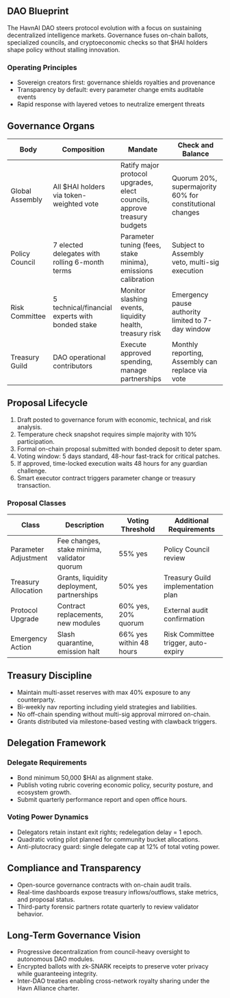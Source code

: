 ## DAO Blueprint
The HavnAI DAO steers protocol evolution with a focus on sustaining decentralized intelligence markets. Governance fuses on-chain ballots, specialized councils, and cryptoeconomic checks so that $HAI holders shape policy without stalling innovation.

### Operating Principles
- Sovereign creators first: governance shields royalties and provenance
- Transparency by default: every parameter change emits auditable events
- Rapid response with layered vetoes to neutralize emergent threats

## Governance Organs
| Body | Composition | Mandate | Check and Balance |
|------|-------------|---------|-------------------|
| Global Assembly | All $HAI holders via token-weighted vote | Ratify major protocol upgrades, elect councils, approve treasury budgets | Quorum 20%, supermajority 60% for constitutional changes |
| Policy Council | 7 elected delegates with rolling 6-month terms | Parameter tuning (fees, stake minima), emissions calibration | Subject to Assembly veto, multi-sig execution |
| Risk Committee | 5 technical/financial experts with bonded stake | Monitor slashing events, liquidity health, treasury risk | Emergency pause authority limited to 7-day window |
| Treasury Guild | DAO operational contributors | Execute approved spending, manage partnerships | Monthly reporting, Assembly can replace via vote |

## Proposal Lifecycle
1. Draft posted to governance forum with economic, technical, and risk analysis.
2. Temperature check snapshot requires simple majority with 10% participation.
3. Formal on-chain proposal submitted with bonded deposit to deter spam.
4. Voting window: 5 days standard, 48-hour fast-track for critical patches.
5. If approved, time-locked execution waits 48 hours for any guardian challenge.
6. Smart executor contract triggers parameter change or treasury transaction.

### Proposal Classes
| Class | Description | Voting Threshold | Additional Requirements |
|-------|-------------|------------------|-------------------------|
| Parameter Adjustment | Fee changes, stake minima, validator quorum | 55% yes | Policy Council review |
| Treasury Allocation | Grants, liquidity deployment, partnerships | 50% yes | Treasury Guild implementation plan |
| Protocol Upgrade | Contract replacements, new modules | 60% yes, 20% quorum | External audit confirmation |
| Emergency Action | Slash quarantine, emission halt | 66% yes within 48 hours | Risk Committee trigger, auto-expiry |

## Treasury Discipline
- Maintain multi-asset reserves with max 40% exposure to any counterparty.
- Bi-weekly nav reporting including yield strategies and liabilities.
- No off-chain spending without multi-sig approval mirrored on-chain.
- Grants distributed via milestone-based vesting with clawback triggers.

## Delegation Framework
### Delegate Requirements
- Bond minimum 50,000 $HAI as alignment stake.
- Publish voting rubric covering economic policy, security posture, and ecosystem growth.
- Submit quarterly performance report and open office hours.

### Voting Power Dynamics
- Delegators retain instant exit rights; redelegation delay = 1 epoch.
- Quadratic voting pilot planned for community bucket allocations.
- Anti-plutocracy guard: single delegate cap at 12% of total voting power.

## Compliance and Transparency
- Open-source governance contracts with on-chain audit trails.
- Real-time dashboards expose treasury inflows/outflows, stake metrics, and proposal status.
- Third-party forensic partners rotate quarterly to review validator behavior.

## Long-Term Governance Vision
- Progressive decentralization from council-heavy oversight to autonomous DAO modules.
- Encrypted ballots with zk-SNARK receipts to preserve voter privacy while guaranteeing integrity.
- Inter-DAO treaties enabling cross-network royalty sharing under the Havn Alliance charter.
